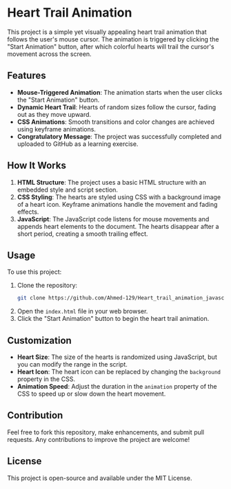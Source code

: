 # Heart Trail Animation

This project is a simple yet visually appealing heart trail animation that follows the user's mouse cursor. The animation is triggered by clicking the "Start Animation" button, after which colorful hearts will trail the cursor's movement across the screen.

## Features

- **Mouse-Triggered Animation**: The animation starts when the user clicks the "Start Animation" button.
- **Dynamic Heart Trail**: Hearts of random sizes follow the cursor, fading out as they move upward.
- **CSS Animations**: Smooth transitions and color changes are achieved using keyframe animations.
- **Congratulatory Message**: The project was successfully completed and uploaded to GitHub as a learning exercise.

## How It Works

1. **HTML Structure**: The project uses a basic HTML structure with an embedded style and script section.
2. **CSS Styling**: The hearts are styled using CSS with a background image of a heart icon. Keyframe animations handle the movement and fading effects.
3. **JavaScript**: The JavaScript code listens for mouse movements and appends heart elements to the document. The hearts disappear after a short period, creating a smooth trailing effect.

## Usage

To use this project:

1. Clone the repository:
    ```bash
    git clone https://github.com/Ahmed-129/Heart_trail_animation_javascript_Project.git
    ```
2. Open the `index.html` file in your web browser.
3. Click the "Start Animation" button to begin the heart trail animation.

## Customization

- **Heart Size**: The size of the hearts is randomized using JavaScript, but you can modify the range in the script.
- **Heart Icon**: The heart icon can be replaced by changing the `background` property in the CSS.
- **Animation Speed**: Adjust the duration in the `animation` property of the CSS to speed up or slow down the heart movement.

## Contribution

Feel free to fork this repository, make enhancements, and submit pull requests. Any contributions to improve the project are welcome!

## License

This project is open-source and available under the MIT License.
